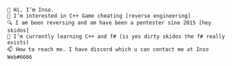 
    👋 Hi, I’m Inso.
    👀 I’m interested in C++ Game cheating [reverse engineering]
    🔍 I am been reversing and am have been a pentester sine 2015 [hey skidos]
    🌱 I’m currently learning C++ and f# (is yes dirty skidos the f# really exists)
    📫 How to reach me. I have discord which u can contact me at Inso Web#6666

